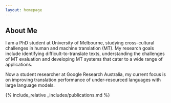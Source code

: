 ```yaml
---
layout: homepage
---
```


## About Me

I am a PhD student at University of Melbourne, studying cross-cultural challenges in human and machine translation (MT). My research goals include identifying difficult-to-translate texts, understanding the challenges of MT evaluation and developing MT systems that cater to a wide range of applications. 

Now a student researcher at Google Research Australia, my current focus is on improving translation performance of under-resourced languages with large language models. 

<!-- ## Research Interests

- **Computer Vision:** image recognition, image generation, video captioning
- **Machine Learning:** meta-learning, incremental learning, transfer learning -->

<!-- ## News

- **[Feb. 2020]** Our paper about incremental learning is accepted to CVPR 2020.
- **[Feb. 2020]** We will host the ACM Multimedia Asia 2020 conference in Singapore!
- **[Sept. 2019]** Our paper about few-shot learning is accepted to NeurIPS 2019.
- **[Mar. 2019]** Our paper about few-shot learning is accepted to CVPR 2019. -->

{% include_relative _includes/publications.md %}

<!-- {% include_relative _includes/services.md %} -->
